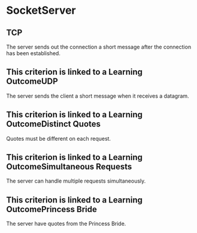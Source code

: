# SocketServer

## TCP
The server sends out the connection a short message after the connection has been established.

## This criterion is linked to a Learning OutcomeUDP
The server sends the client a short message when it receives a datagram.

## This criterion is linked to a Learning OutcomeDistinct Quotes
Quotes must be different on each request.

## This criterion is linked to a Learning OutcomeSimultaneous Requests
The server can handle multiple requests simultaneously.

## This criterion is linked to a Learning OutcomePrincess Bride
The server have quotes from the Princess Bride.
